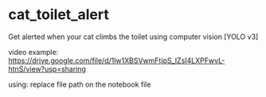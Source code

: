 # cat_toilet_alert
Get alerted when your cat climbs the toilet using computer vision [YOLO v3]

video example:
https://drive.google.com/file/d/1lw1XBSVwmFtjpS_IZsI4LXPFwvL-htnS/view?usp=sharing

using:
replace file path on the notebook file

